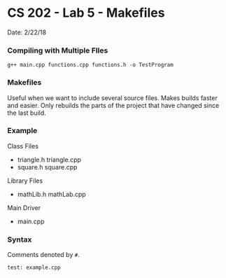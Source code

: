 # CS 202 - Lab 5 - Makefiles
Date: 2/22/18

### Compiling with Multiple FIles
```
g++ main.cpp functions.cpp functions.h -o TestProgram
```

### Makefiles
Useful when we want to include several source files. Makes builds faster
and easier. Only rebuilds the parts of the project that have changed
since the last build.


### Example
Class Files
 - triangle.h triangle.cpp
 - square.h square.cpp

Library Files
 - mathLib.h mathLab.cpp

Main Driver
 - main.cpp

### Syntax
Comments denoted by `#`.

```
test: example.cpp
```